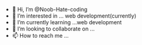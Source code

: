 - 👋 Hi, I’m @Noob-Hate-coding
- 👀 I’m interested in ... web development(currently)
- 🌱 I’m currently learning ...web development
- 💞️ I’m looking to collaborate on ...
- 📫 How to reach me ...

<!---
Noob-Hate-coding/Noob-Hate-coding is a ✨ special ✨ repository because its `README.md` (this file) appears on your GitHub profile.
You can click the Preview link to take a look at your changes.
--->
